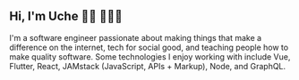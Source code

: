 ## Hi, I'm Uche 👋🏾 👨🏾‍💻

I'm a software engineer passionate about making things that make a difference on the internet, tech for social good, and teaching people how to make quality software. Some technologies I enjoy working with include Vue, Flutter, React, JAMstack (JavaScript, APIs + Markup), Node, and GraphQL.

<!--
### Find me around the web

**UcheAzubuko/UcheAzubuko** is a ✨ _special_ ✨ repository because its `README.md` (this file) appears on your GitHub profile.

Here are some ideas to get you started:

- 🔭 I’m currently working on ...
- 🌱 I’m currently learning ...
- 👯 I’m looking to collaborate on ...
- 🤔 I’m looking for help with ...
- 💬 Ask me about ...
- 📫 How to reach me: ...
- 😄 Pronouns: ...
- ⚡ Fun fact: ...
-->
